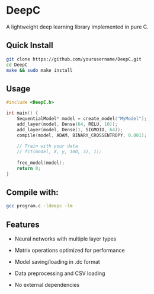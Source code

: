 # DeepC

A lightweight deep learning library implemented in pure C.

## Quick Install

```bash
git clone https://github.com/yourusername/DeepC.git
cd DeepC
make && sudo make install
```
## Usage
```c
#include <DeepC.h>

int main() {
    SequentialModel* model = create_model("MyModel");
    add_layer(model, Dense(64, RELU, 10));
    add_layer(model, Dense(1, SIGMOID, 64));
    compile(model, ADAM, BINARY_CROSSENTROPY, 0.001);
    
    // Train with your data
    // fit(model, X, y, 100, 32, 1);
    
    free_model(model);
    return 0;
}
```
## Compile with:
```bash
gcc program.c -ldeepc -lm
```

## Features
- Neural networks with multiple layer types

- Matrix operations optimized for performance

- Model saving/loading in .dc format

- Data preprocessing and CSV loading

- No external dependencies
